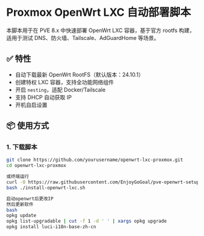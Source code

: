 # Proxmox OpenWrt LXC 自动部署脚本

本脚本用于在 PVE 8.x 中快速部署 OpenWrt LXC 容器，基于官方 rootfs 构建，适用于测试 DNS、防火墙、Tailscale、AdGuardHome 等场景。

## ✅ 特性

- 自动下载最新 OpenWrt RootFS（默认版本：24.10.1）
- 创建特权 LXC 容器，支持全功能网络组件
- 开启 `nesting`，适配 Docker/Tailscale
- 支持 DHCP 自动获取 IP
- 开机自启设置

## 📦 使用方式

### 1. 下载脚本

```bash
git clone https://github.com/yourusername/openwrt-lxc-proxmox.git
cd openwrt-lxc-proxmox

或终端运行
curl -O https://raw.githubusercontent.com/EnjoyGoGoal/pve-openwrt-setup/main/install-openwrt-lxc.sh
bash ./install-openwrt-lxc.sh

启动openwrt后更改IP
然后更新软件
bash
opkg update
opkg list-upgradable | cut -f 1 -d ' ' | xargs opkg upgrade
opkg install luci-i18n-base-zh-cn
